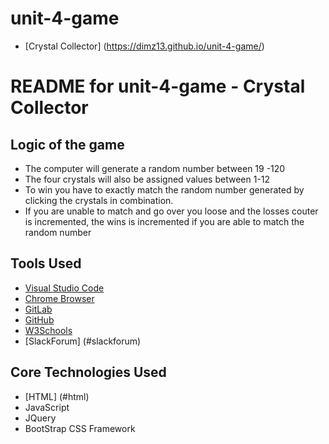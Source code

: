 # unit-4-game 
- [Crystal Collector] (https://dimz13.github.io/unit-4-game/)

# README for unit-4-game - Crystal Collector


## Logic of the game
  - The computer will generate a random number between 19 -120
  - The four crystals will also be assigned values between 1-12
  - To win you have to exactly match the random number generated by clicking      the crystals in combination.
  - If you are unable to match and go over you loose and the losses couter is    incremented, the wins is incremented if you are able to match the random     number

    

## Tools Used

- [Visual Studio Code](#vscode)
- [Chrome Browser](#chrome)
- [GitLab](https://ucb.bootcampcontent.com/)
- [GitHub](https://github.com/)
- [W3Schools](https://www.w3schools.com/default.asp)
- [SlackForum] (#slackforum)



## Core Technologies Used
 - [HTML] (#html)
 - JavaScript
 - JQuery
 - BootStrap CSS Framework



